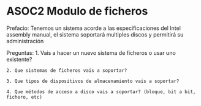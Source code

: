# ASOC2 Modulo de ficheros

Prefacio:
	Tenemos un sistema acorde a las especificaciones
	del Intel assembly manual, el sistema soportará 
	multiples discos y permitirá su administración

Preguntas:
	1. Vais a hacer un nuevo sistema de ficheros o usar uno existente?
	
	2. Que sistemas de ficheros vais a soportar?

	3. Que tipos de dispositivos de almacenamiento vais a soportar?

	4. Que métodos de acceso a disco vais a soportar? (bloque, bit a bit, 
	fichero, etc)


